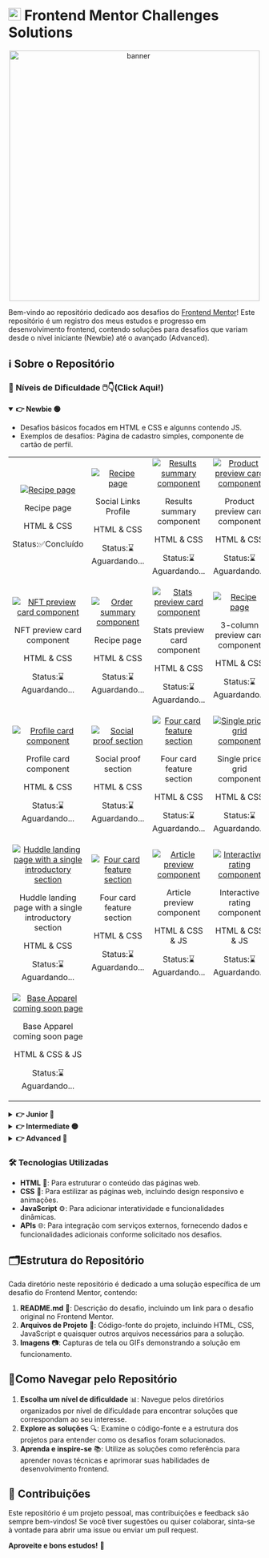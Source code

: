 # <img src="https://avatars.githubusercontent.com/u/47932038?s=280&v=4" width="25" heigth="25"> Frontend Mentor Challenges Solutions

<p align="center">
  <a href="#" target="_blank">
    <img align="center" src="https://asset.brandfetch.io/id-7PJzcYu/id2_ssHia_.png" alt="banner" width="500"/>
  </a>
</p>

Bem-vindo ao repositório dedicado aos desafios do [Frontend Mentor](https://www.frontendmentor.io/)! Este repositório é um registro dos meus estudos e progresso em desenvolvimento frontend, contendo soluções para desafios que variam desde o nível iniciante (Newbie) até o avançado (Advanced).

## ℹ️ Sobre o Repositório

### 🌟 Níveis de Dificuldade 🖱️👇(Click Aqui!)
<details open>
  <summary><strong> 👉 Newbie 🟢</strong></summary>
  <ul>
    <li>Desafios básicos focados em HTML e CSS e algunns contendo JS.</li>
    <li>Exemplos de desafios: Página de cadastro simples, componente de cartão de perfil.</li>
  </ul>

<table align="center">
  <tr>
    <td align="center">
       <a href='#'><img src='https://res.cloudinary.com/dz209s6jk/image/upload/f_auto,q_auto,w_700/Challenges/sogk9gtrzrmsf2rzcj63.jpg' alt="Recipe page" ></a>
      <p>Recipe page</p>
      <span>HTML & CSS</span>
      <p>Status:✅Concluído</p>      
    </td>
     <td align="center">
       <a href='#'><img src='https://res.cloudinary.com/dz209s6jk/image/upload/f_auto,q_auto,w_700/Challenges/sfsa14rwjz0wp7lzel2x.jpg' alt="Recipe page" ></a>
      <p>Social Links Profile</p>
       <span>HTML & CSS</span>
      <p>Status:⌛Aguardando...</p>      
    </td>
   <td align="center">
       <a href='#'><img src='https://res.cloudinary.com/dz209s6jk/image/upload/f_auto,q_auto,w_700/Challenges/aqbssn4qnnb7jwp9kbw2.jpg' alt="Results summary component"></a>
      <p>Results summary component
</p>
     <span>HTML & CSS</span>
      <p>Status:⌛Aguardando...</p>      
    </td>

  <td align="center">
       <a href='#'><img src='https://res.cloudinary.com/dz209s6jk/image/upload/f_auto,q_auto,w_700/Challenges/d0bm3lh8bp36gyi3jiop.jpg' alt="Product preview card component"></a>
      <p>Product preview card component</p>
      <span>HTML & CSS</span>
      <p>Status:⌛Aguardando...</p>      
    </td>
  </tr>

  <tr>
   
   <td align="center">
       <a href='#'><img src='https://res.cloudinary.com/dz209s6jk/image/upload/f_auto,q_auto,w_700/Challenges/sr9i7z9p1tfb2m40pigu.jpg' alt="NFT preview card component" ></a>
      <p>NFT preview card component</p>
       <span>HTML & CSS</span>
      <p>Status:⌛Aguardando...</p>
    </td>

   <td align="center">
       <a href='#'><img src='https://res.cloudinary.com/dz209s6jk/image/upload/f_auto,q_auto,w_700/Challenges/gh4wbxnbnf9wqezb0b6y.jpg' alt="Order summary component" ></a>
      <p>Recipe page</p>
     <span>HTML & CSS</span>
      <p>Status:⌛Aguardando...</p>      
    </td>

  <td align="center">
       <a href='#'><img src='https://res.cloudinary.com/dz209s6jk/image/upload/f_auto,q_auto,w_700/Challenges/t26y9p3veejvbc9biv3f.jpg' alt="Stats preview card component" ></a>
      <p>Stats preview card component</p>
      <span>HTML & CSS</span>
      <p>Status:⌛Aguardando...</p>      
    </td>
     <td align="center">
       <a href='#'><img src='https://res.cloudinary.com/dz209s6jk/image/upload/f_auto,q_auto,w_700/Challenges/ap7h50kkrdq7zclbokox.jpg' alt="Recipe page" ></a>
      <p>3-column preview card component</p>
       <span>HTML & CSS</span>
      <p>Status:⌛Aguardando...</p>      
    </td>
</tr>

<tr>
    
   <td align="center">
       <a href='#'><img src='https://res.cloudinary.com/dz209s6jk/image/upload/f_auto,q_auto,w_700/Challenges/tsdyz2ccordcztyrn8m0.jpg' alt="Profile card component"></a>
      <p>Profile card component</p>
     <span>HTML & CSS</span>
      <p>Status:⌛Aguardando...</p>      
    </td>

  <td align="center">
       <a href='#'><img src='https://res.cloudinary.com/dz209s6jk/image/upload/f_auto,q_auto,w_700/Challenges/rqjrs5fhup3ufygdjigk.jpg' alt="Social proof section" ></a>
      <p>Social proof section</p>
      <span>HTML & CSS</span>
      <p>Status:⌛Aguardando...</p>      
    </td>
     <td align="center">
       <a href='#'><img src='https://res.cloudinary.com/dz209s6jk/image/upload/f_auto,q_auto,w_700/Challenges/wbsdema37uawkvkp9lab.jpg' alt="Four card feature section" ></a>
      <p>Four card feature section</p>
       <span>HTML & CSS</span>
      <p>Status:⌛Aguardando...</p>      
    </td>
   <td align="center">
       <a href='#'><img src='https://res.cloudinary.com/dz209s6jk/image/upload/f_auto,q_auto,w_700/Challenges/ouvhkqeq9dhokut9payi.jpg' alt="Single price grid component" ></a>
      <p>Single price grid component</p>
     <span>HTML & CSS</span>
      <p>Status:⌛Aguardando...</p>      
    </td>

</tr>

  <tr>
    <td align="center">
       <a href='#'><img src='https://res.cloudinary.com/dz209s6jk/image/upload/f_auto,q_auto,w_700/Challenges/m8aueljlhfwzve7zxpy7.jpg' alt="Huddle landing page with a single introductory section" ></a>
      <p>Huddle landing page with a single introductory section</p>
      <span>HTML & CSS</span>
      <p>Status:⌛Aguardando...</p>      
    </td>
     <td align="center">
       <a href='#'><img src='https://res.cloudinary.com/dz209s6jk/image/upload/f_auto,q_auto,w_700/Challenges/wbsdema37uawkvkp9lab.jpg' alt="Four card feature section" ></a>
      <p>Four card feature section</p>
       <span>HTML & CSS</span>
      <p>Status:⌛Aguardando...</p>      
    </td>
   <td align="center">
       <a href='#'><img src='https://res.cloudinary.com/dz209s6jk/image/upload/f_auto,q_auto,w_700/Challenges/xqhq3ggsxbtkv4o3av6j.jpg' alt="Article preview component" ></a>
      <p>Article preview component</p>
     <span>HTML & CSS & JS</span>
      <p>Status:⌛Aguardando...</p>      
    </td>
    <td align="center">
       <a href='#'><img src='https://res.cloudinary.com/dz209s6jk/image/upload/f_auto,q_auto,w_700/Challenges/uvyyaf5ua06symjnjpe1.jpg' alt="Interactive rating component" ></a>
      <p>Interactive rating component</p>
      <span>HTML & CSS & JS</span>
      <p>Status:⌛Aguardando...</p>      
    </td>
  </tr>

  <tr>
    
  <td align="center">
       <a href='#'><img src='https://res.cloudinary.com/dz209s6jk/image/upload/f_auto,q_auto,w_700/Challenges/oxwdbpj64r1au0gp1frc.jpg' alt="Base Apparel coming soon page" ></a>
      <p>Base Apparel coming soon page</p>
       <span>HTML & CSS & JS</span>
      <p>Status:⌛Aguardando...</p>      
    </td>
  
  </tr>
    
</table>

  
</details>

<details>
  <summary><strong> 👉 Junior 🔵</strong></summary>
  <ul>
    <li>Desafios de complexidade moderada com interatividade em JavaScript.</li>
    <li>Exemplos de desafios: Calculadora interativa, formulário de contato com validação.</li>
  </ul>
</details>

<details>
  <summary><strong> 👉 Intermediate 🟡</strong></summary>
  <ul>
    <li>Desafios mais complexos envolvendo manipulação de dados e integração com APIs.</li>
    <li>Exemplos de desafios: Dashboard de administração, aplicação de busca com filtros.</li>
  </ul>
</details>

<details>
  <summary><strong> 👉 Advanced 🔴</strong></summary>
  <ul>
    <li>Desafios avançados que exigem domínio completo de HTML, CSS, JavaScript e integração com APIs sofisticadas.</li>
    <li>Exemplos de desafios: Aplicação de e-commerce, sistema de gerenciamento de tarefas.</li>
  </ul>
</details>

###  🛠️ Tecnologias Utilizadas
- **HTML** 📝: Para estruturar o conteúdo das páginas web.
- **CSS** 🎨: Para estilizar as páginas web, incluindo design responsivo e animações.
- **JavaScript** ⚙️: Para adicionar interatividade e funcionalidades dinâmicas.
- **APIs** 🌐: Para integração com serviços externos, fornecendo dados e funcionalidades adicionais conforme solicitado nos desafios.

## 🗂️Estrutura do Repositório

Cada diretório neste repositório é dedicado a uma solução específica de um desafio do Frontend Mentor, contendo:

1. **README.md** 📄: Descrição do desafio, incluindo um link para o desafio original no Frontend Mentor.
2. **Arquivos de Projeto** 📁: Código-fonte do projeto, incluindo HTML, CSS, JavaScript e quaisquer outros arquivos necessários para a solução.
3. **Imagens** 📷: Capturas de tela ou GIFs demonstrando a solução em funcionamento.

## 🧭Como Navegar pelo Repositório

1. **Escolha um nível de dificuldade** 📊: Navegue pelos diretórios organizados por nível de dificuldade para encontrar soluções que correspondam ao seu interesse.
2. **Explore as soluções** 🔍: Examine o código-fonte e a estrutura dos projetos para entender como os desafios foram solucionados.
3. **Aprenda e inspire-se** 📚: Utilize as soluções como referência para aprender novas técnicas e aprimorar suas habilidades de desenvolvimento frontend.

## 💬 Contribuições

Este repositório é um projeto pessoal, mas contribuições e feedback são sempre bem-vindos! Se você tiver sugestões ou quiser colaborar, sinta-se à vontade para abrir uma issue ou enviar um pull request.

**Aproveite e bons estudos!** 🚀
